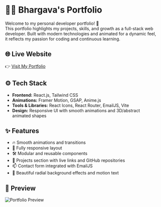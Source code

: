 # 🧑‍💻 Bhargava's Portfolio

Welcome to my personal developer portfolio! 🚀  
This portfolio highlights my projects, skills, and growth as a full-stack web developer. Built with modern technologies and animated for a dynamic feel, it reflects my passion for coding and continuous learning.

## 🌐 Live Website

👉 [Visit My Portfolio](https://bhargava1028.web.app)

## ⚙️ Tech Stack

- **Frontend:** React.js, Tailwind CSS  
- **Animations:** Framer Motion, GSAP, Anime.js  
- **Tools & Libraries:** React Icons, React Router, EmailJS, Vite  
- **Design:** Responsive UI with smooth animations and 3D/abstract animated shapes  

## ✨ Features

- 🔥 Smooth animations and transitions  
- 📱 Fully responsive layout  
- 🛠️ Modular and reusable components  
- 📂 Projects section with live links and GitHub repositories  
- 📫 Contact form integrated with EmailJS  
- 🎨 Beautiful radial background effects and motion text  

## 📸 Preview

![Portfolio Preview](https://cdni.iconscout.com/illustration/premium/thumb/portfolio-illustration-download-in-svg-png-gif-file-formats--briefcase-bag-business-office-illustrations-1519810.png?f=webp)